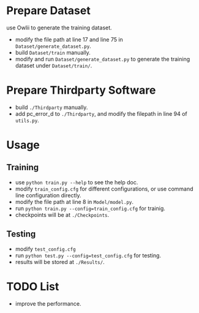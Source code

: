 # Prepare Dataset

use Owlii to generate the training dataset.

- modify the file path at line 17 and line 75 in `Dataset/generate_dataset.py`.
- build `Dataset/train` manually.
- modify and run `Dataset/generate_dataset.py` to generate the training dataset under `Dataset/train/`.

# Prepare Thirdparty Software

- build `./Thirdparty` manually.
- add pc_error_d to `./Thirdparty`, and modify the filepath in line 94 of `utils.py`.


# Usage

## Training
- use `python train.py --help` to see the help doc.
- modify `train_config.cfg` for different configurations, or use command line configuration directly.
- modify the file path at line 8 in `Model/model.py`.
- run `python train.py --config=train_config.cfg` for trainig.
- checkpoints will be at `./Checkpoints`.

## Testing
- modify `test_config.cfg`
- run `python test.py --config=test_config.cfg` for testing.
- results will be stored at `./Results/`.

# TODO List
- improve the performance.